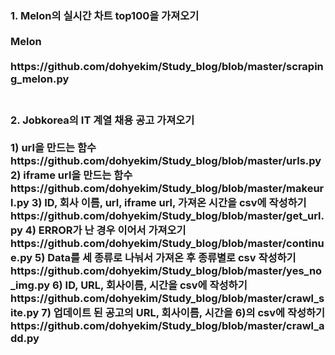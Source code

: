 

<h3> 1. Melon의 실시간 차트 top100을 가져오기<br>
<br>
Melon <br>
<br>
https://github.com/dohyekim/Study_blog/blob/master/scraping_melon.py
<br>
<br>
<h3> 2. Jobkorea의 IT 계열 채용 공고 가져오기
<br>
<br>
1) url을 만드는 함수
https://github.com/dohyekim/Study_blog/blob/master/urls.py
2) iframe url을 만드는 함수
https://github.com/dohyekim/Study_blog/blob/master/makeurl.py
3) ID, 회사 이름, url, iframe url, 가져온 시간을 csv에 작성하기
https://github.com/dohyekim/Study_blog/blob/master/get_url.py
4) ERROR가 난 경우 이어서 가져오기
https://github.com/dohyekim/Study_blog/blob/master/continue.py
5) Data를 세 종류로 나눠서 가져온 후 종류별로 csv 작성하기
https://github.com/dohyekim/Study_blog/blob/master/yes_no_img.py
6) ID, URL, 회사이름, 시간을 csv에 작성하기
https://github.com/dohyekim/Study_blog/blob/master/crawl_site.py
7) 업데이트 된 공고의 URL, 회사이름, 시간을 6)의 csv에 작성하기
https://github.com/dohyekim/Study_blog/blob/master/crawl_add.py


